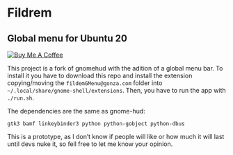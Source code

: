 # Fildrem

## Global menu for Ubuntu 20

[![Buy Me A Coffee](https://img.shields.io/badge/buy%20me%20a%20coffee-donate-yellow.svg)](https://buymeacoffee.com/gonza)

This project is a fork of gnomehud with the adition of a global menu bar. To install it you have to download this repo and install the extension copying/moving the `fildemGMenu@gonza.com` folder into `~/.local/share/gnome-shell/extensions`. Then, you have to run the app with `./run.sh`.

The dependencies are the same as gnome-hud:

```
gtk3 bamf linkeybinder3 python python-gobject python-dbus
```

This is a prototype, as I don’t know if people will like or how much it will last until devs nuke it, so fell free to let me know your opinion.
